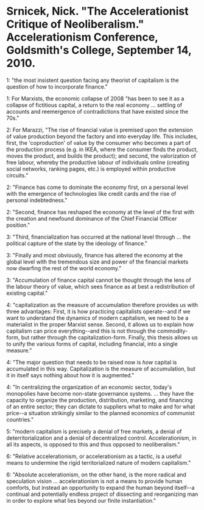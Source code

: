 Srnicek, Nick. "The Accelerationist Critique of Neoliberalism." Accelerationism Conference, Goldsmith's College, September 14, 2010.
===

1:  "the most insistent question facing any theorist of capitalism is the question of how to incorporate finance."

1:  For Marxists, the economic collapse of 2008 "has been to see it as a collapse of fictitious capital, a return to the real economy ... settling of accounts and reemergence of contradictions that have existed since the 70s."

2:  For Marazzi, "The rise of financial value is premised upon the extension of value production beyond the factory and into everyday life. This includes, first, the 'coproduction' of value by the consumer who becomes a part of the production process (e.g. in IKEA, where the consumer finds the product, moves the product, and builds the product); and second, the valorization of free labour, whereby the productive labour of individuals online (creating social networks, ranking pages, etc.) is employed within productive circuits."

2:  "Finance has come to dominate the economy first, on a personal level with the emergence of technologies like credit cards and the rise of personal indebtedness."

2:  "Second, finance has reshaped the economy at the level of the first with the creation and newfound dominance of the Chief Financial Officer position."

3:  "Third, financialization has occurred at the national level through ... the political capture of the state by the ideology of finance."

3:  "Finally and most obviously, finance has altered the economy at the global level with the tremendous size and power of the financial markets now dwarfing the rest of the world economy."

3:  "Accumulation of finance capital cannot be thought through the lens of the labour theory of value, which sees finance as at best a redistribution of existing capital."

4:  "capitalization as the measure of accumulation therefore provides us with three advantages: First, it is how practicing capitalists operate--and if we want to understand the dynamics of modern capitalism, we need to be a materialist in the proper Marxist sense. Second, it allows us to explain how capitalism can price everything--and this is not through the commodity-form, but rather through the capitalization-form. Finally, this thesis allows us to unify the various forms of capital, including financial, into a single measure."

4:  "The major question that needs to be raised now is *how* capital is accumulated in this way. Capitalization is the measure of accumulation, but it in itself says nothing about how it is augmented."

4:  "In centralizing the organization of an economic sector, today's monopolies have become non-state governance systems. ... they have the capacity to organize the production, distribution, marketing, and financing of an entire sector; they can dictate to suppliers what to make and for what price--a situation strikingly similar to the planned economics of communist countries."

5:  "modern capitalism is precisely a denial of free markets, a denial of deterritorialization and a denial of decentralized control. Accelerationism, in all its aspects, is opposed to this and thus opposed to neoliberalism."

6:  "Relative accelerationism, or accelerationism as a tactic, is a useful means to undermine the rigid territorialized nature of modern capitalism."

6:  "Absolute accelerationism, on the other hand, is the more radical and speculation vision ... accelerationism is not a means to provide human comforts, but instead an opportunity to expand the human beyond itself--a continual and potentially endless project of dissecting and reorganizing man in order to explore what lies beyond our finite instantiation."